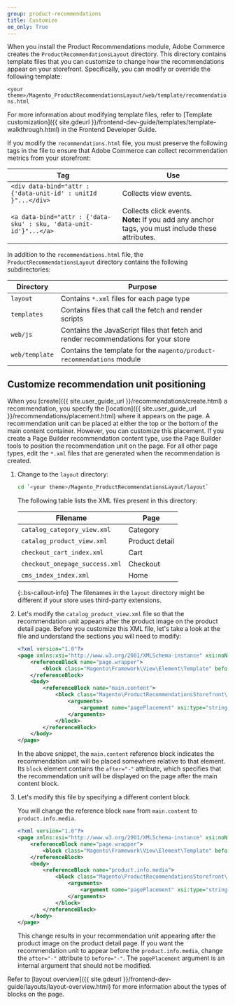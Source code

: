 ```yaml
---
group: product-recommendations
title: Customize
ee_only: True
---
```


When you install the Product Recommendations module, Adobe Commerce creates the `ProductRecommendationsLayout` directory. This directory contains template files that you can customize to change how the recommendations appear on your storefront. Specifically, you can modify or override the following template:

`<your theme>/Magento_ProductRecommendationsLayout/web/template/recommendations.html`

For more information about modifying template files, refer to [Template customization]({{ site.gdeurl }}/frontend-dev-guide/templates/template-walkthrough.html) in the Frontend Developer Guide.

If you modify the `recommendations.html` file, you must preserve the following tags in the file to ensure that Adobe Commerce can collect recommendation metrics from your storefront:

|Tag|Use|
|---|---|
|`<div data-bind="attr : {'data-unit-id' : unitId }"...</div>`| Collects view events.|
|`<a data-bind="attr : {'data-sku' : sku, 'data-unit-id'}"...</a>`| Collects click events. <br/>**Note:** If you add any anchor tags, you must include these attributes.|

In addition to the `recommendations.html` file, the `ProductRecommendationsLayout` directory contains the following subdirectories:

|Directory|Purpose|
|---|---|
|`layout`|Contains `*.xml` files for each page type|
|`templates`|Contains files that call the fetch and render scripts|
|`web/js`|Contains the JavaScript files that fetch and render recommendations for your store|
|`web/template`|Contains the template for the `magento/product-recommendations` module|

## Customize recommendation unit positioning

When you [create]({{ site.user_guide_url }}/recommendations/create.html) a recommendation, you specify the [location]({{ site.user_guide_url }}/recommendations/placement.html) where it appears on the page. A recommendation unit can be placed at either the top or the bottom of the main content container. However, you can customize this placement. If you create a Page Builder recommendation content type, use the Page Builder tools to position the recommendation unit on the page. For all other page types, edit the `*.xml` files that are generated when the recommendation is created.

1. Change to the `layout` directory:

    ```bash
    cd `<your theme>/Magento_ProductRecommendationsLayout/layout`
    ```

    The following table lists the XML files present in this directory:

    |Filename|Page|
    |---|---|
    |`catalog_category_view.xml`|Category|
    |`catalog_product_view.xml`|Product detail|
    |`checkout_cart_index.xml`|Cart|
    |`checkout_onepage_success.xml`|Checkout|
    |`cms_index_index.xml`|Home|

    {:.bs-callout-info}
    The filenames in the `layout` directory might be different if your store uses third-party extensions.

1. Let's modify the `catalog_product_view.xml` file so that the recommendation unit appears after the product image on the product detail page. Before you customize this XML file, let's take a look at the file and understand the sections you will need to modify:

    ```xml
    <?xml version="1.0"?>
    <page xmlns:xsi="http://www.w3.org/2001/XMLSchema-instance" xsi:noNamespaceSchemaLocation="urn:magento:framework:View/Layout/etc/page_configuration.xsd">
        <referenceBlock name="page.wrapper">
            <block class="Magento\Framework\View\Element\Template" before="-" name="product_recommendations_fetcher" template="Magento_ProductRecommendationsStorefront::fetcher.phtml" />
        </referenceBlock>
        <body>
            <referenceBlock name="main.content">
                <block class="Magento\ProductRecommendationsStorefront\Block\Renderer" after="-" name="product_recommendations_product_below_content" template="Magento_ProductRecommendationsStorefront::renderer.phtml">
                    <arguments>
                        <argument name="pagePlacement" xsi:type="string">below-main-content</argument>
                    </arguments>
                </block>
            </referenceBlock>
        </body>
    </page>
    ```

    In the above snippet, the `main.content` reference block indicates the recommendation unit will be placed somewhere relative to that element. Its `block` element contains the `after="-"` attribute, which specifies that the recommendation unit will be displayed on the page after the main content block.

1. Let's modify this file by specifying a different content block.

    You will change the reference block `name` from `main.content` to `product.info.media`.

    ```xml
    <?xml version="1.0"?>
    <page xmlns:xsi="http://www.w3.org/2001/XMLSchema-instance" xsi:noNamespaceSchemaLocation="urn:magento:framework:View/Layout/etc/page_configuration.xsd">
        <referenceBlock name="page.wrapper">
            <block class="Magento\Framework\View\Element\Template" before="-" name="product_recommendations_fetcher" template="Magento_ProductRecommendationsStorefront::fetcher.phtml" />
        </referenceBlock>
        <body>
            <referenceBlock name="product.info.media">
                <block class="Magento\ProductRecommendationsStorefront\Block\Renderer" after="-" name="product_recommendations_product_below_content" template="Magento_ProductRecommendationsStorefront::renderer.phtml">
                    <arguments>
                        <argument name="pagePlacement" xsi:type="string">below-main-content</argument>
                    </arguments>
                </block>
            </referenceBlock>
        </body>
    </page>
    ```

    This change results in your recommendation unit appearing after the product image on the product detail page. If you want the recommendation unit to appear before the `product.info.media`, change the `after="-"` attribute to `before="-"`. The `pagePlacement` argument is an internal argument that should not be modified.

Refer to [layout overview]({{ site.gdeurl }}/frontend-dev-guide/layouts/layout-overview.html) for more information about the types of blocks on the page.
